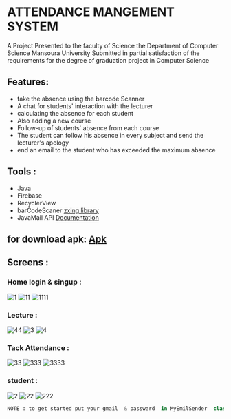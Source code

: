 
# ATTENDANCE MANGEMENT SYSTEM 
  A Project Presented to the faculty of Science the Department of Computer Science
  Mansoura University Submitted in partial satisfaction of
  the requirements for the degree of graduation project in Computer Science
 ## Features:
 * take the absence using the barcode Scanner 
 * A chat for students' interaction with the lecturer
 * calculating the absence for each student  
 * Also adding a new course
 * Follow-up of students' absence from each course
 * The student can follow his absence in every subject and send the lecturer's apology
 * end an email to the student who has exceeded the maximum absence
## Tools :       
* Java
* Firebase
* RecyclerView 
* barCodeScaner [zxing library](https://github.com/zxing/zxing)
* JavaMail API [Documentation](https://javaee.github.io/javamail/)


## for download apk: [Apk](https://drive.google.com/file/d/1n93VZlrN6BlYM-IPSfM81E-QZ2SmOt0S/view?usp=sharing)
## Screens : 
### Home login & singup :
![1](https://user-images.githubusercontent.com/53372814/145144385-768bff3c-0cf6-4db8-888e-982c57d45ea1.png)
![11](https://user-images.githubusercontent.com/53372814/145144386-819aeacc-8409-40db-b917-a42767d6b97f.png)
![1111](https://user-images.githubusercontent.com/53372814/145144383-85ca0bf1-4a8e-4655-92d8-de625b6ca883.png)
### Lecture :
![44](https://user-images.githubusercontent.com/53372814/145144773-9231e500-fa46-42ae-80ec-fe5910a8b200.png)
![3](https://user-images.githubusercontent.com/53372814/145144774-380acf85-b53f-4c7a-94f8-b7c2dbc695fb.png)
![4](https://user-images.githubusercontent.com/53372814/145144769-01c1ec99-7e93-4ada-af73-d8ca85c239d5.png)
### Tack Attendance :
![33](https://user-images.githubusercontent.com/53372814/145144869-6c4d3a12-5120-4b61-9a91-c3cb5478894f.png)
![333](https://user-images.githubusercontent.com/53372814/145144872-ca47d064-7f4a-483a-bcd1-f5210a8d5f7e.png)
![3333](https://user-images.githubusercontent.com/53372814/145144876-c813d6b4-b835-4964-a4c0-d69c859468fc.png)
### student :
![2](https://user-images.githubusercontent.com/53372814/145144935-27efdf82-ba2f-48f4-b397-73d05076fcc8.png)
![22](https://user-images.githubusercontent.com/53372814/145144936-64d5f6d4-6b99-4a52-89a2-a4906645d01d.png)
![222](https://user-images.githubusercontent.com/53372814/145144937-154cc6bd-d3bb-4598-a3da-bd37d60290b1.png)

```python
NOTE : to get started put your gmail  & passward  in MyEmilSender  class before you run the app.
